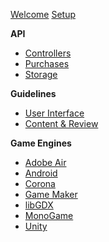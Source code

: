 [Welcome](index.md)
[Setup](setup.md)

**API**
* [Controllers](controllers.md)
* [Purchases](purchasing.md)
* [Storage](storage.md)

**Guidelines**
* [User Interface](interface-guidelines.md)
* [Content & Review](content-review-guidelines.md)

**Game Engines**
* [Adobe Air](adobe-air.md)
* [Android](android.md)
* [Corona](corona.md)
* [Game Maker](game-maker.md)
* [libGDX](libGDX.md)
* [MonoGame](mono-game.md)
* [Unity](unity.md)
